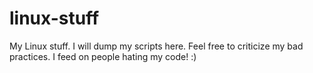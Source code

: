 # linux-stuff
My Linux stuff. I will dump my scripts here. Feel free to criticize my bad practices. I feed on people hating my code! :)
